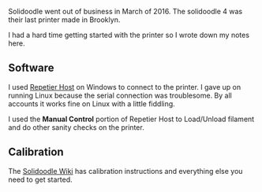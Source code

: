 Solidoodle went out of business in March of 2016.  The solidoodle 4 was their last printer made in Brooklyn.

I had a hard time getting started with the printer so I wrote down my notes
here.

## Software
I used [Repetier Host](https://www.repetier.com/) on Windows to connect to the
printer.  I gave up on running Linux because the serial connection was
troublesome. By all accounts it works fine on Linux with a little fiddling.

I used the **Manual Control** portion of Repetier Host to Load/Unload filament
and do other sanity checks on the printer.

## Calibration
The [Solidoodle Wiki](http://wiki.solidoodle.com/) has calibration instructions
and everything else you need to get started.

